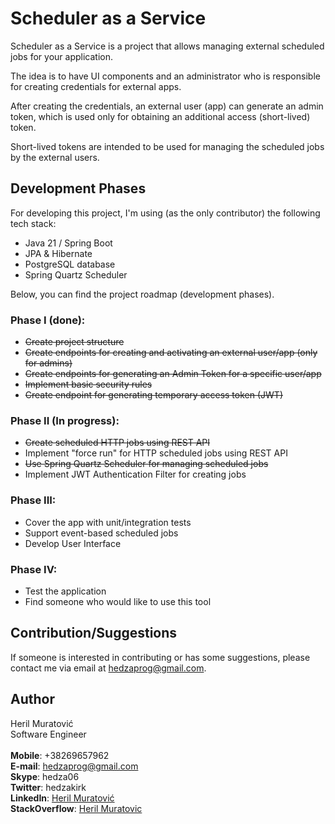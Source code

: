 # Scheduler as a Service

Scheduler as a Service is a project that allows managing external scheduled
jobs for your application.

The idea is to have UI components and an administrator who is responsible for
creating credentials for external apps.

After creating the credentials, an external user (app) can generate an admin token,
which is used only for obtaining an additional access (short-lived) token.

Short-lived tokens are intended to be used for managing the scheduled jobs by the external users.

## Development Phases

For developing this project, I'm using (as the only contributor) the following tech stack:

- Java 21 / Spring Boot
- JPA & Hibernate
- PostgreSQL database
- Spring Quartz Scheduler

Below, you can find the project roadmap (development phases).

### Phase I (done):

- ~~Create project structure~~
- ~~Create endpoints for creating and activating an external user/app (only for admins)~~
- ~~Create endpoints for generating an Admin Token for a specific user/app~~
- ~~Implement basic security rules~~
- ~~Create endpoint for generating temporary access token (JWT)~~

### Phase II (In progress):

- ~~Create scheduled HTTP jobs using REST API~~
- Implement "force run" for HTTP scheduled jobs using REST API
- ~~Use Spring Quartz Scheduler for managing scheduled jobs~~
- Implement JWT Authentication Filter for creating jobs

### Phase III:

- Cover the app with unit/integration tests
- Support event-based scheduled jobs
- Develop User Interface

### Phase IV:

- Test the application
- Find someone who would like to use this tool

## Contribution/Suggestions

If someone is interested in contributing or has some suggestions,
please contact me via email at hedzaprog@gmail.com.

## Author

Heril Muratović  
Software Engineer  
<br>
**Mobile**: +38269657962  
**E-mail**: hedzaprog@gmail.com  
**Skype**: hedza06  
**Twitter**: hedzakirk  
**LinkedIn**: [Heril Muratović](https://www.linkedin.com/in/heril-muratovi%C4%87-021097132/)  
**StackOverflow**: [Heril Muratovic](https://stackoverflow.com/users/4078505/heril-muratovic)
